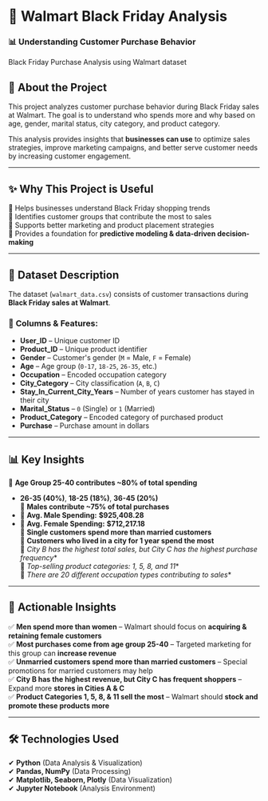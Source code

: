 # 🛒 Walmart Black Friday Analysis
### 📊 Understanding Customer Purchase Behavior

Black Friday Purchase Analysis using Walmart dataset

## 📌 About the Project
This project analyzes customer purchase behavior during Black Friday sales at Walmart. The goal is to understand who spends more and why based on age, gender, marital status, city category, and product category. 

This analysis provides insights that **businesses can use** to optimize sales strategies, improve marketing campaigns, and better serve customer needs by increasing customer engagement.

---

## **✨ Why This Project is Useful**
🔹 Helps businesses understand Black Friday shopping trends  
🔹 Identifies customer groups that contribute the most to sales  
🔹 Supports better marketing and product placement strategies  
🔹 Provides a foundation for **predictive modeling & data-driven decision-making**  

---


## **📂 Dataset Description**
The dataset (`walmart_data.csv`) consists of customer transactions during **Black Friday sales at Walmart**. 

### 🔹 **Columns & Features:**
- **User_ID** – Unique customer ID  
- **Product_ID** – Unique product identifier  
- **Gender** – Customer's gender (`M` = Male, `F` = Female)  
- **Age** – Age group (`0-17`, `18-25`, `26-35`, etc.)  
- **Occupation** – Encoded occupation category  
- **City_Category** – City classification (`A`, `B`, `C`)  
- **Stay_In_Current_City_Years** – Number of years customer has stayed in their city  
- **Marital_Status** – `0` (Single) or `1` (Married)  
- **Product_Category** – Encoded category of purchased product  
- **Purchase** – Purchase amount in dollars  

---

## **📊 Key Insights**
🔹 **Age Group 25-40 contributes ~80% of total spending**
   - **26-35 (40%)**, **18-25 (18%)**, **36-45 (20%)**  
🔹 **Males contribute ~75% of total purchases**  
   - 📌 **Avg. Male Spending:** **$925,408.28**  
   - 📌 **Avg. Female Spending:** **$712,217.18**  
🔹 **Single customers spend more than married customers**  
🔹 **Customers who lived in a city for 1 year spend the most**  
🔹 *City B has the highest total sales, but City C has the highest purchase frequency**  
🔹 *Top-selling product categories: 1, 5, 8, and 11**  
🔹 *There are 20 different occupation types contributing to sales**  

---

## **📌 Actionable Insights**
✅ **Men spend more than women** – Walmart should focus on **acquiring & retaining female customers**  
✅ **Most purchases come from age group 25-40** – Targeted marketing for this group can **increase revenue**  
✅ **Unmarried customers spend more than married customers** – Special promotions for married customers may help  
✅ **City B has the highest revenue, but City C has frequent shoppers** – Expand more **stores in Cities A & C**  
✅ **Product Categories 1, 5, 8, & 11 sell the most** – Walmart should **stock and promote these products more**  

---

## **🛠 Technologies Used**
✔ **Python** (Data Analysis & Visualization)  
✔ **Pandas, NumPy** (Data Processing)  
✔ **Matplotlib, Seaborn, Plotly** (Data Visualization)  
✔ **Jupyter Notebook** (Analysis Environment) 
